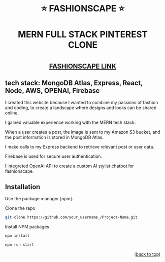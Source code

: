 <a name="readme-top"></a>
# <h1 align='center'>⭐ FASHIONSCAPE ⭐ </h1>
# <h1 align='center'>MERN FULL STACK PINTEREST CLONE</h1>

# <h2 align='center'>[FASHIONSCAPE LINK](https://fashionscape.onrender.com/)</h2>

## tech stack: MongoDB Atlas, Express, React, Node, AWS, OPENAI, Firebase

I created this website because I wanted to combine my passions of fashion and coding, to create a landscape where designs and looks can be shared online.

I gained valuable experience working with the MERN tech stack:

When a user creates a post, the image is sent to my Amazon S3 bucket, and the post information is stored in MongoDB Atlas.

I make calls to my Express backend to retrieve relevant post or user data.

Firebase is used for secure user authentication.

I integreted OpenAI API to create a custom AI stylist chatbot for fashionscape. 

## Installation

Use the package manager [npm].

Clone the repo
```sh
git clone https://github.com/your_username_/Project-Name.git
```
Install NPM packages
```sh
npm install
```
```sh
npm run start
```

<p align="right">(<a href="#readme-top">back to top</a>)</p>

